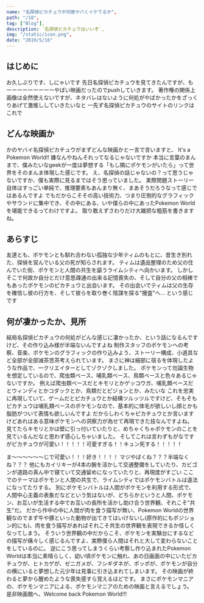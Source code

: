 ```yaml
---
name: "名探偵ピカチュウが何故ヤバくイケてるか",
path: "/18",
tag: ["Blog"],
description: `名探偵ピカチュウはいいぞ`,
img: "/static/icon.png",
date: "2019/5/16"
---
```


## はじめに
お久しぶりです、しにゃいです
先日名探偵ピカチュウを見てきたんですが、もーーーーーーーーーやばい映画だったのでpushしていきます。
著作権の関係上画像は全然使えないですが、ネタバレはないように何処がやばかったかをざっくりあげて激推ししていきたいなと
一先ず名探偵ピカチュウのサイトのリンクはこれで
## どんな映画か
かのヤバイ名探偵ピカチュウがまずどんな映画かと一言で言いますと、
It's a Pokemon World!!
嫌なんやねんそれってなるじゃないですか
本当に言葉のまんまで、僕みたいなgeekが一度は夢想する「もし隣にポケモンがいたら」って世界をそのまんま体現した感じです。
え、名探偵の話じゃないの？って思うじゃないですか、僕も実際に見るまではそう思っていました。
実際問題ストーリー自体はすっごい単純で、推理要素もあんまり無く、まあそうだろうなって感じではあるんですよ
でもだからこそその高い技術力、つまり圧倒的なグラフィックやサウンドに集中でき、その中にある、いや僕らの中にあったPokemon Worldを堪能できるってわけですよ。
取り敢えずさわりだけ大雑把な粗筋を書きますね。
## あらすじ
友達とも、ポケモンとも馴れ合わない孤独な少年ティムのもとに、昔生き別れた、探偵を営んでいる父の死が知らされます。
ティムは遺品整理のため父の住んでいた街、ポケモンと人間の共生を謳うライムシティへ向かいます。
しかしそこで何故か自分とだけ意思疎通の出来る記憶喪失の、そして自分の父の相棒でもあったポケモンのピカチュウと出会います。
その出会いでティムは父の生存を確信し彼の行方を、そして彼らを取り巻く陰謀を探る"捜査"へ…
という感じです
## 何が凄かったか、見所
結局名探偵ピカチュウの何処がどんな感じに凄かったか、という話になるんですけど、その作り込み様が半端ないんですよね
制作スタッフのポケモンへの考察、音楽、ポケモンのグラフィックの作り込みよう、ストーリー構成、小道具など全部が全部滅茶苦茶考えられています。
まさに神は細部に宿るを体現したような作品で、一クリエイターとしてゾクゾクしました。 ポケモンって勿論生物を想定しているので、爬虫類ベース、哺乳類ベース、鳥類ベースと色々あるじゃないですか。
例えば爬虫類ベースだとキモリとかゲッコウガ、哺乳類ベースだとウィンディとかコダックとか、鳥類だとピジョンとか、みたいな
これを忠実に再現していて、ゲームだとピカチュウとか結構ツルッツルですけど、そもそもピカチュウは哺乳類ベースのポケモンなので、基本的に体毛が欲しいし顔とかも脂肪がついて表情も欲しいんですよ
だからしわくちゃピカチュウとか言いますけどあれはある意味ポケモンへの洞察力が為せて再現できた技なんですよね。
見てたらキモリとかは壁に引っ付いていたりと、めちゃくちゃポケモンのことを見ているんだなと思わず感心しちゃいました。
そしてこれは言わずもがなですがピカチュウが可愛い！！！！！可愛すぎる！！キュン死する！！！！！

ま〜〜〜〜〜〜じで可愛い！！！好き！！！！
マジやばくね？？？半端なくね？？？
他にもカイリキーが4本の腕を活かして交通整備をしていたり、カビゴンが道路の真ん中で寝ていて交通留めになっていたりと、再現度がすごい
ここでのテーマはポケモンと人間の共生で、ライムシティではポケモンバトルは違法になってたりする。
別にポケモンバトルは人間がポケモンを利用する形式で、人間中心主義の表象だなどという気はないが、どちらかというと人間、ポケモン、お互いが生活する中でお互いの長所を活かし助け合う世界観、それこそ"共生"だ。
だから作中の中に人間が肉を食う描写が無い、Pokemon Worldの世界観なのでまず牛や豚といった動物が出てきてはいけないし(原作的にもポジション的にも)、肉を食う描写があればそれこそ共生の世界観を表現できるか怪しくなってしまう。
そういう世界観の中だからこそ、ポケモンを実験台にするなどの描写が痛々しく感じるんですよ、実際僕ら人間はそれと大して変わらないことをしているのに。
逆にこう思ってしまうくらい考察し作り込まれたPokemon Worldは本当に素晴らしく、幼い頃ポケモンに触れ、あの日画面の中にいたピカチュウが、ヒトカゲが、ゼニガメが、フシギダネが、ポッポが、ポケモンが自分の横にいると夢想した元少年は見事に引き込まれてしまいます。
その映画が終わると夢から醒めたような喪失感すら覚えるほどです。
まさにポケモンマニアの、ポケモンマニアによる、ポケモンマニアのための映画と言えるでしょう。
是非映画館へ、Welcome back Pokemon World!!!